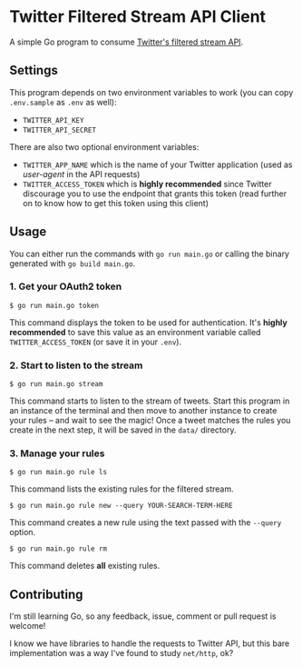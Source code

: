 # Twitter Filtered Stream API Client

A simple Go program to consume [Twitter's filtered stream API](https://developer.twitter.com/en/docs/labs/filtered-stream/overview).

## Settings

This program depends on two environment variables to work (you can copy `.env.sample` as `.env` as well):

* `TWITTER_API_KEY`
* `TWITTER_API_SECRET`

There are also two optional environment variables:

* `TWITTER_APP_NAME` which is the name of your Twitter application (used as _user-agent_ in the API requests)
* `TWITTER_ACCESS_TOKEN` which is **highly recommended** since Twitter discourage you to use the endpoint that grants this token (read further on to know how to get this token using this client)

## Usage

You can either run the commands with `go run main.go` or calling the binary generated with `go build main.go`.

### 1. Get your OAuth2 token

```console
$ go run main.go token
```

This command displays the token to be used for authentication. It's **highly recommended** to save this value as an environment variable called ``TWITTER_ACCESS_TOKEN`` (or save it in your `.env`).

### 2. Start to listen to the stream

```console
$ go run main.go stream
```

This command starts to listen to the stream of tweets. Start this program in an instance of the terminal and then move to another instance to create your rules – and wait to see the magic! Once a tweet matches the rules you create in the next step, it will be saved in the `data/` directory. 

### 3. Manage your rules

```console
$ go run main.go rule ls
```

This command lists the existing rules for the filtered stream.

```console
$ go run main.go rule new --query YOUR-SEARCH-TERM-HERE
```

This command creates a new rule using the text passed with the `--query` option.

```console
$ go run main.go rule rm
```

This command deletes **all** existing rules.

## Contributing

I'm still learning Go, so any feedback, issue, comment or pull request is welcome!

I know we have libraries to handle the requests to Twitter API, but this bare implementation was a way I've found to study `net/http`, ok?